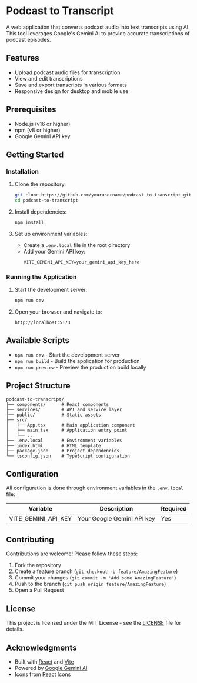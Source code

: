 # Podcast to Transcript

A web application that converts podcast audio into text transcripts using AI. This tool leverages Google's Gemini AI to provide accurate transcriptions of podcast episodes.

## Features

- Upload podcast audio files for transcription
- View and edit transcriptions
- Save and export transcripts in various formats
- Responsive design for desktop and mobile use

## Prerequisites

- Node.js (v16 or higher)
- npm (v8 or higher)
- Google Gemini API key

## Getting Started

### Installation

1. Clone the repository:
   ```bash
   git clone https://github.com/yourusername/podcast-to-transcript.git
   cd podcast-to-transcript
   ```

2. Install dependencies:
   ```bash
   npm install
   ```

3. Set up environment variables:
   - Create a `.env.local` file in the root directory
   - Add your Gemini API key:
     ```
     VITE_GEMINI_API_KEY=your_gemini_api_key_here
     ```

### Running the Application

1. Start the development server:
   ```bash
   npm run dev
   ```

2. Open your browser and navigate to:
   ```
   http://localhost:5173
   ```

## Available Scripts

- `npm run dev` - Start the development server
- `npm run build` - Build the application for production
- `npm run preview` - Preview the production build locally

## Project Structure

```
podcast-to-transcript/
├── components/      # React components
├── services/        # API and service layer
├── public/          # Static assets
├── src/
│   ├── App.tsx      # Main application component
│   ├── main.tsx     # Application entry point
│   └── ...
├── .env.local       # Environment variables
├── index.html       # HTML template
├── package.json     # Project dependencies
└── tsconfig.json    # TypeScript configuration
```

## Configuration

All configuration is done through environment variables in the `.env.local` file:

| Variable           | Description                           | Required |
|--------------------|---------------------------------------|----------|
| VITE_GEMINI_API_KEY | Your Google Gemini API key           | Yes      |

## Contributing

Contributions are welcome! Please follow these steps:

1. Fork the repository
2. Create a feature branch (`git checkout -b feature/AmazingFeature`)
3. Commit your changes (`git commit -m 'Add some AmazingFeature'`)
4. Push to the branch (`git push origin feature/AmazingFeature`)
5. Open a Pull Request

## License

This project is licensed under the MIT License - see the [LICENSE](LICENSE) file for details.

## Acknowledgments

- Built with [React](https://reactjs.org/) and [Vite](https://vitejs.dev/)
- Powered by [Google Gemini AI](https://ai.google/)
- Icons from [React Icons](https://react-icons.github.io/react-icons/)
